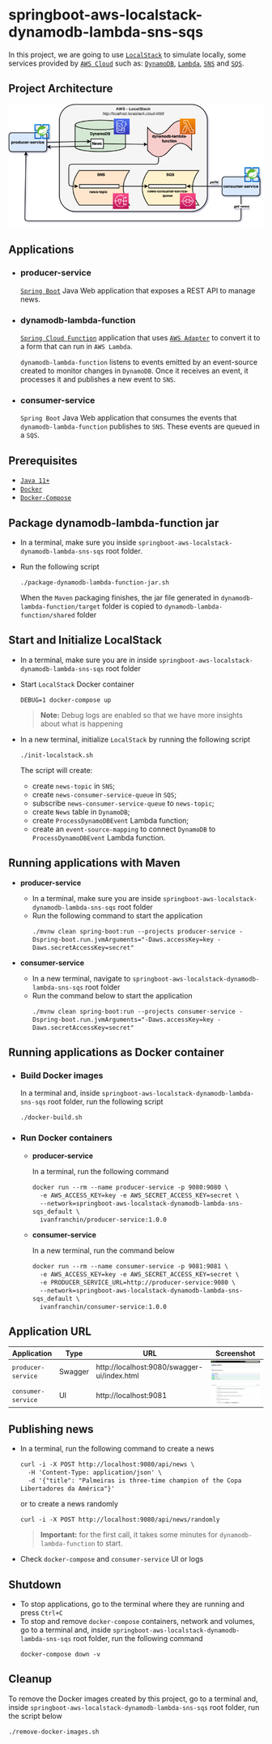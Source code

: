 # springboot-aws-localstack-dynamodb-lambda-sns-sqs

In this project, we are going to use [`LocalStack`](https://localstack.cloud/) to simulate locally, some services provided by [`AWS Cloud`](https://aws.amazon.com/) such as: [`DynamoDB`](https://aws.amazon.com/dynamodb/), [`Lambda`](https://aws.amazon.com/lambda/), [`SNS`](https://aws.amazon.com/sns/) and [`SQS`](https://aws.amazon.com/sqs/).

## Project Architecture

![project-diagram](documentation/project-diagram.png)

## Applications

- ### producer-service

  [`Spring Boot`](https://docs.spring.io/spring-boot/docs/current/reference/htmlsingle/) Java Web application that exposes a REST API to manage news.

- ### dynamodb-lambda-function

  [`Spring Cloud Function`](https://docs.spring.io/spring-cloud-function/docs/current/reference/html/spring-cloud-function.html) application that uses [`AWS Adapter`](https://docs.spring.io/spring-cloud-function/docs/current/reference/html/aws.html) to convert it to a form that can run in `AWS Lambda`.

  `dynamodb-lambda-function` listens to events emitted by an event-source created to monitor changes in `DynamoDB`. Once it receives an event, it processes it and publishes a new event to `SNS`.

- ### consumer-service

  `Spring Boot` Java Web application that consumes the events that `dynamodb-lambda-function` publishes to `SNS`. These events are queued in a `SQS`.

## Prerequisites

- [`Java 11+`](https://www.oracle.com/java/technologies/downloads/#java11)
- [`Docker`](https://www.docker.com/)
- [`Docker-Compose`](https://docs.docker.com/compose/install/)

## Package dynamodb-lambda-function jar

- In a terminal, make sure you inside `springboot-aws-localstack-dynamodb-lambda-sns-sqs` root folder.

- Run the following script
  ```
  ./package-dynamodb-lambda-function-jar.sh
  ```
  When the `Maven` packaging finishes, the jar file generated in `dynamodb-lambda-function/target` folder is copied to `dynamodb-lambda-function/shared` folder

## Start and Initialize LocalStack

- In a terminal, make sure you are in inside `springboot-aws-localstack-dynamodb-lambda-sns-sqs` root folder

- Start `LocalStack` Docker container
  ```
  DEBUG=1 docker-compose up
  ```
  > **Note:** Debug logs are enabled so that we have more insights about what is happening

- In a new terminal, initialize `LocalStack` by running the following script
  ```
  ./init-localstack.sh
  ```
  The script will create:
    - create `news-topic` in `SNS`;
    - create `news-consumer-service-queue` in `SQS`;
    - subscribe `news-consumer-service-queue` to `news-topic`; 
    - create `News` table in `DynamoDB`;
    - create `ProcessDynamoDBEvent` Lambda function;
    - create an `event-source-mapping` to connect `DynamoDB` to `ProcessDynamoDBEvent` Lambda function.

## Running applications with Maven

- **producer-service**

  - In a terminal, make sure you are inside `springboot-aws-localstack-dynamodb-lambda-sns-sqs` root folder
  - Run the following command to start the application
    ```
    ./mvnw clean spring-boot:run --projects producer-service -Dspring-boot.run.jvmArguments="-Daws.accessKey=key -Daws.secretAccessKey=secret"
    ```

- **consumer-service**

  - In a new terminal, navigate to `springboot-aws-localstack-dynamodb-lambda-sns-sqs` root folder
  - Run the command below to start the application
    ```
    ./mvnw clean spring-boot:run --projects consumer-service -Dspring-boot.run.jvmArguments="-Daws.accessKey=key -Daws.secretAccessKey=secret"
    ```

## Running applications as Docker container

- ### Build Docker images

  In a terminal and, inside `springboot-aws-localstack-dynamodb-lambda-sns-sqs` root folder, run the following script
  ```
  ./docker-build.sh
  ```

- ### Run Docker containers

  - **producer-service**
    
    In a terminal, run the following command
    ```
    docker run --rm --name producer-service -p 9080:9080 \
      -e AWS_ACCESS_KEY=key -e AWS_SECRET_ACCESS_KEY=secret \
      --network=springboot-aws-localstack-dynamodb-lambda-sns-sqs_default \
      ivanfranchin/producer-service:1.0.0
    ```

  - **consumer-service**

    In a new terminal, run the command below
    ```
    docker run --rm --name consumer-service -p 9081:9081 \
      -e AWS_ACCESS_KEY=key -e AWS_SECRET_ACCESS_KEY=secret \
      -e PRODUCER_SERVICE_URL=http://producer-service:9080 \
      --network=springboot-aws-localstack-dynamodb-lambda-sns-sqs_default \
      ivanfranchin/consumer-service:1.0.0
    ```

## Application URL

| Application        | Type    | URL                                         | Screenshot                                                               |
|--------------------|---------|---------------------------------------------|--------------------------------------------------------------------------|
| `producer-service` | Swagger | http://localhost:9080/swagger-ui/index.html | ![producer-service-swagger](documentation/producer-service-swagger.jpeg) |
| `consumer-service` | UI      | http://localhost:9081                       | ![consumer-service-ui](documentation/consumer-service-ui.jpeg)           |

## Publishing news

- In a terminal, run the following command to create a news
  ```
  curl -i -X POST http://localhost:9080/api/news \
    -H 'Content-Type: application/json' \
    -d '{"title": "Palmeiras is three-time champion of the Copa Libertadores da América"}'
  ```
  
  or to create a news randomly
  ```
  curl -i -X POST http://localhost:9080/api/news/randomly
  ```
  
  > **Important:** for the first call, it takes some minutes for `dynamodb-lambda-function` to start.

- Check `docker-compose` and `consumer-service` UI or logs

## Shutdown

- To stop applications, go to the terminal where they are running and press `Ctrl+C`
- To stop and remove `docker-compose` containers, network and volumes, go to a terminal and, inside `springboot-aws-localstack-dynamodb-lambda-sns-sqs` root folder, run the following command
  ```
  docker-compose down -v
  ```

## Cleanup

To remove the Docker images created by this project, go to a terminal and, inside `springboot-aws-localstack-dynamodb-lambda-sns-sqs` root folder, run the script below
```
./remove-docker-images.sh
```
